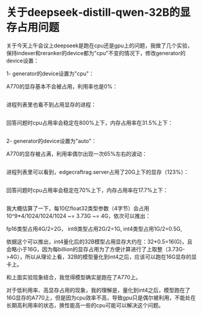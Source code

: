 # 关于deepseek‐distill‐qwen‐32B的显存占用问题

关于今天上午会议上deepseek是跑在cpu还是gpu上的问题，我做了几个实验，保持indexer和reranker的device都为"cpu"不变的情况下，修改generator的device设置：

1- generator的device设置为"cpu"：

A770的显存基本不会被占用，利用率也是0%：&#x20;

<figure><img src="../.gitbook/assets/image (7).png" alt=""><figcaption></figcaption></figure>

进程列表里也看不到占用显存的进程：&#x20;

<figure><img src="../.gitbook/assets/image (1) (1) (1).png" alt=""><figcaption></figcaption></figure>

回答问题时cpu占用率会稳定在800%上下，内存占用率在31.5%上下：&#x20;

<figure><img src="../.gitbook/assets/image (3) (1).png" alt=""><figcaption></figcaption></figure>

2- generator的device设置为"auto"：

A770的显存被占满，利用率偶尔出现一次65%左右的波动：&#x20;

<figure><img src="../.gitbook/assets/image (4) (1).png" alt=""><figcaption></figcaption></figure>

进程列表里可以看到，edgecraftrag.server占用了20G上下的显存（123%）：&#x20;

<figure><img src="../.gitbook/assets/image (5) (1).png" alt=""><figcaption></figcaption></figure>

回答问题时cpu占用率会稳定在70%上下，内存占用率在17.7%上下：&#x20;

<figure><img src="../.gitbook/assets/image (6) (1).png" alt=""><figcaption></figcaption></figure>

我大概估算了一下，每10亿float32类型参数（4字节）会占用10^9\*4/1024/1024/1024 \~= 3.73G \~= 4G，依次可以推出：

fp16类型占用4G/2=2G， int8类型占用2G/2=1G, int4类型占用1G/2=0.5G,

依据这个可以推出，int4量化后的32B模型占用显存大约在：32\*0.5=16(G)，且会略小于16G，因为每billion的显存占用为了方便计算进行了上取整（3.73G->4G），所以从理论上看，32B的模型量化到int4之后，应该可以跑在16G显存的显卡上。

和上面实验现象结合，我觉得模型确实是跑在了A770上。

对于低利用率、高显存占用的现象，我的理解是，量化到int4之后，模型跑在了16G显存的A770上，但是因为cpu效率不高，导致gpu只是偶尔被利用，不能处在长期高利用率的状态，换性能高一些的cpu可能可以解决这个问题。
